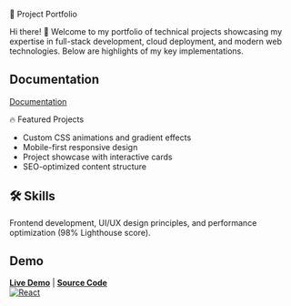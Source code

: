 
🚀 Project Portfolio

Hi there! 👋
Welcome to my portfolio of technical projects showcasing my expertise in full-stack development, cloud deployment, and modern web technologies. Below are highlights of my key implementations.
## Documentation

[Documentation](https://linktodocumentation)


🔥 Featured Projects

- Custom CSS animations and gradient effects  
- Mobile-first responsive design  
- Project showcase with interactive cards  
- SEO-optimized content structure  


## 🛠 Skills
Frontend development, UI/UX design principles, and performance optimization (98% Lighthouse score).


## Demo

**[Live Demo](https://niranjan05.netlify.app/)** | **[Source Code](https://github.com/Niranjan0524/My_Portfolio)**  
[![React](https://img.shields.io/badge/React%20%7C%20Redux%20%7C%20Bootstrap-Frontend%20Mastery-61DAFB?logo=react)](https://)

